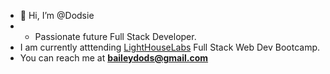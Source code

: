 - 👋 Hi, I’m @Dodsie
- - Passionate future Full Stack Developer.
- I am currently atttending <a href=https://www.lighthouselabs.ca>LightHouseLabs</a> Full Stack Web Dev Bootcamp.
- You can reach me at <b>baileydods@gmail.com</b>
<!---
Dodsie/Dodsie is a ✨ special ✨ repository because its `README.md` (this file) appears on your GitHub profile.
You can click the Preview link to take a look at your changes.
--->
